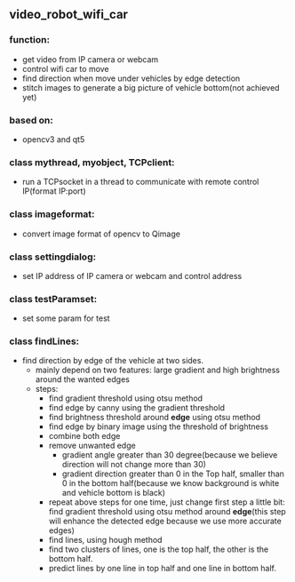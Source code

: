 ## video_robot_wifi_car
### function:  
* get video from IP camera or webcam  
* control wifi car to move  
* find direction when move under vehicles by edge detection  
* stitch images to generate a big picture of vehicle bottom(not achieved yet)  

### based on:   
* opencv3 and qt5  
    
### class mythread, myobject, TCPclient:  
* run a TCPsocket in a thread to communicate with remote control IP(format IP:port)  
  
### class imageformat:   
* convert image format of opencv to Qimage  
  
### class settingdialog:  
* set IP address of IP camera or webcam and control address  

### class testParamset:  
* set some param for test
  
### class findLines:  
* find direction by edge of the vehicle at two sides.
    * mainly depend on two features: large gradient and high brightness around the wanted edges
    * steps:
        * find gradient threshold using otsu method
        * find edge by canny using the gradient threshold
        * find brightness threshold around **edge** using otsu method
        * find edge by binary image using the threshold of brightness
        * combine both edge
        * remove unwanted edge
            * gradient angle greater than 30 degree(because we believe direction will not change more than 30)
            * gradient direction greater than 0 in the Top half, smaller than 0 in the bottom half(because we know background is white and vehicle bottom is black)
        * repeat above steps for one time, just change first step a little bit: find gradient threshold using otsu method around **edge**(this step will enhance the detected edge because we use more accurate edges)
        * find lines, using hough method
        * find two clusters of lines, one is the top half, the other is the bottom half.
        * predict lines by one line in top half and one line in bottom half.  
              

